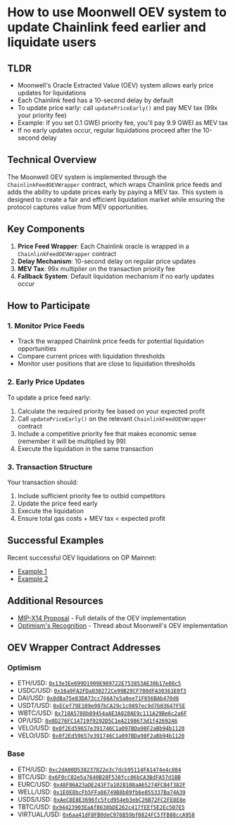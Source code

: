 # How to use Moonwell OEV system to update Chainlink feed earlier and liquidate users

## TLDR

- Moonwell's Oracle Extracted Value (OEV) system allows early price updates for
  liquidations
- Each Chainlink feed has a 10-second delay by default
- To update price early: call `updatePriceEarly()` and pay MEV tax (99x your
  priority fee)
- Example: If you set 0.1 GWEI priority fee, you'll pay 9.9 GWEI as MEV tax
- If no early updates occur, regular liquidations proceed after the 10-second
  delay

## Technical Overview

The Moonwell OEV system is implemented through the `ChainlinkFeedOEVWrapper`
contract, which wraps Chainlink price feeds and adds the ability to update
prices early by paying a MEV tax. This system is designed to create a fair and
efficient liquidation market while ensuring the protocol captures value from MEV
opportunities.

## Key Components

1. **Price Feed Wrapper**: Each Chainlink oracle is wrapped in a
   `ChainlinkFeedOEVWrapper` contract
2. **Delay Mechanism**: 10-second delay on regular price updates
3. **MEV Tax**: 99x multiplier on the transaction priority fee
4. **Fallback System**: Default liquidation mechanism if no early updates occur

## How to Participate

### 1. Monitor Price Feeds

- Track the wrapped Chainlink price feeds for potential liquidation
  opportunities
- Compare current prices with liquidation thresholds
- Monitor user positions that are close to liquidation thresholds

### 2. Early Price Updates

To update a price feed early:

1. Calculate the required priority fee based on your expected profit
2. Call `updatePriceEarly()` on the relevant `ChainlinkFeedOEVWrapper` contract
3. Include a competitive priority fee that makes economic sense (remember it
   will be multiplied by 99)
4. Execute the liquidation in the same transaction

### 3. Transaction Structure

Your transaction should:

1. Include sufficient priority fee to outbid competitors
2. Update the price feed early
3. Execute the liquidation
4. Ensure total gas costs + MEV tax < expected profit

## Successful Examples

Recent successful OEV liquidations on OP Mainnet:

- [Example 1](https://optimistic.etherscan.io/tx/0x1e41a6e70674c421dc27a96cc29f6b201b589eeb9e8ce374d21df8f105448051)
- [Example 2](https://optimistic.etherscan.io/tx/0x44aea3f66f5a938645616ee7159b18ee1c081d965caafcbf3331a2af123206c0)

## Additional Resources

- [MIP-X14 Proposal](https://moonwell.fi/governance) - Full details of the OEV
  implementation
- [Optimism's Recognition](https://x.com/Optimism/status/1886505186853839014) -
  Thread about Moonwell's OEV implementation

## OEV Wrapper Contract Addresses

### Optimism

- ETH/USD:
  [`0x13e3Ee699D1909E989722E753853AE30b17e08c5`](https://optimistic.etherscan.io/address/0x13e3Ee699D1909E989722E753853AE30b17e08c5)
- USDC/USD:
  [`0x16a9FA2FDa030272Ce99B29CF780dFA30361E0f3`](https://optimistic.etherscan.io/address/0x16a9FA2FDa030272Ce99B29CF780dFA30361E0f3)
- DAI/USD:
  [`0x8dBa75e83DA73cc766A7e5a0ee71F656BAb470d6`](https://optimistic.etherscan.io/address/0x8dBa75e83DA73cc766A7e5a0ee71F656BAb470d6)
- USDT/USD:
  [`0xECef79E109e997bCA29c1c0897ec9d7b03647F5E`](https://optimistic.etherscan.io/address/0xECef79E109e997bCA29c1c0897ec9d7b03647F5E)
- WBTC/USD:
  [`0x718A5788b89454aAE3A028AE9c111A29Be6c2a6F`](https://optimistic.etherscan.io/address/0x718A5788b89454aAE3A028AE9c111A29Be6c2a6F)
- OP/USD:
  [`0x0D276FC14719f9292D5C1eA2198673d1f4269246`](https://optimistic.etherscan.io/address/0x0D276FC14719f9292D5C1eA2198673d1f4269246)
- VELO/USD:
  [`0x0f2Ed59657e391746C1a097BDa98F2aBb94b1120`](https://optimistic.etherscan.io/address/0x0f2Ed59657e391746C1a097BDa98F2aBb94b1120)
- VELO/USD:
  [`0x0f2Ed59657e391746C1a097BDa98F2aBb94b1120`](https://optimistic.etherscan.io/address/0x0f2Ed59657e391746C1a097BDa98F2aBb94b1120)

### Base

- ETH/USD:
  [`0xc2dA00D538237822e3c7dcb95114FA1474e4c884`](https://basescan.org/address/0xc2dA00D538237822e3c7dcb95114FA1474e4c884)
- BTC/USD:
  [`0x6F0cC02e5a7640B28F538fcc06bCA3BdFA57d1BB`](https://basescan.org/address/0x6F0cC02e5a7640B28F538fcc06bCA3BdFA57d1BB)
- EURC/USD:
  [`0x48F86A23aDE243F7a1028108aA65274FC84f382F`](https://basescan.org/address/0x48F86A23aDE243F7a1028108aA65274FC84f382F)
- WELL/USD:
  [`0x1E0E8bcFb5FFa86749B8b89fb6e055337Ba74A39`](https://basescan.org/address/0x1E0E8bcFb5FFa86749B8b89fb6e055337Ba74A39)
- USDS/USD:
  [`0xAeC8E8E3696fc5fcd954eb3ebC26B72FC2FE8E8e`](https://basescan.org/address/0xAeC8E8E3696fc5fcd954eb3ebC26B72FC2FE8E8e)
- TBTC/USD:
  [`0x94423903EaAf8638bDE262c417fEEf5E2Ec507E5`](https://basescan.org/address/0x94423903EaAf8638bDE262c417fEEf5E2Ec507E5)
- VIRTUAL/USD:
  [`0x6aa41dF8FB0deC976B59bf0824FC5fFB88ccA958`](https://basescan.org/address/0x6aa41dF8FB0deC976B59bf0824FC5fFB88ccA958)
